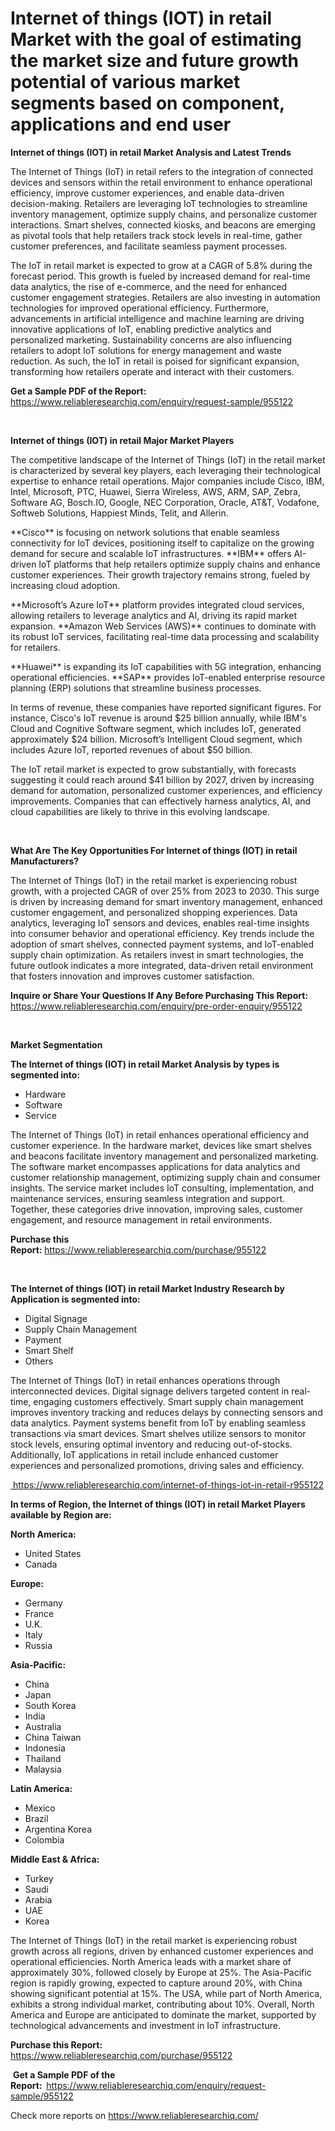 <p><h1>Internet of things (IOT) in retail Market with the goal of estimating the market size and future growth potential of various market segments based on component, applications and end user</h1></p><p><strong>Internet of things (IOT) in retail Market Analysis and Latest Trends</strong></p>
<p><p>The Internet of Things (IoT) in retail refers to the integration of connected devices and sensors within the retail environment to enhance operational efficiency, improve customer experiences, and enable data-driven decision-making. Retailers are leveraging IoT technologies to streamline inventory management, optimize supply chains, and personalize customer interactions. Smart shelves, connected kiosks, and beacons are emerging as pivotal tools that help retailers track stock levels in real-time, gather customer preferences, and facilitate seamless payment processes.</p><p>The IoT in retail market is expected to grow at a CAGR of 5.8% during the forecast period. This growth is fueled by increased demand for real-time data analytics, the rise of e-commerce, and the need for enhanced customer engagement strategies. Retailers are also investing in automation technologies for improved operational efficiency. Furthermore, advancements in artificial intelligence and machine learning are driving innovative applications of IoT, enabling predictive analytics and personalized marketing. Sustainability concerns are also influencing retailers to adopt IoT solutions for energy management and waste reduction. As such, the IoT in retail is poised for significant expansion, transforming how retailers operate and interact with their customers.</p></p>
<p><strong>Get a Sample PDF of the Report:&nbsp;</strong> <a href="https://www.reliableresearchiq.com/enquiry/request-sample/955122?utm_campaign=2101&utm_medium=2&utm_source=Github&utm_content=ia&utm_term=12022025&utm_id=internet-of-things-iot-in-retail">https://www.reliableresearchiq.com/enquiry/request-sample/955122</a></p>
<p>&nbsp;</p>
<p><strong>Internet of things (IOT) in retail Major Market Players</strong></p>
<p><p>The competitive landscape of the Internet of Things (IoT) in the retail market is characterized by several key players, each leveraging their technological expertise to enhance retail operations. Major companies include Cisco, IBM, Intel, Microsoft, PTC, Huawei, Sierra Wireless, AWS, ARM, SAP, Zebra, Software AG, Bosch.IO, Google, NEC Corporation, Oracle, AT&T, Vodafone, Softweb Solutions, Happiest Minds, Telit, and Allerin.</p><p>**Cisco** is focusing on network solutions that enable seamless connectivity for IoT devices, positioning itself to capitalize on the growing demand for secure and scalable IoT infrastructures. **IBM** offers AI-driven IoT platforms that help retailers optimize supply chains and enhance customer experiences. Their growth trajectory remains strong, fueled by increasing cloud adoption.</p><p>**Microsoft’s Azure IoT** platform provides integrated cloud services, allowing retailers to leverage analytics and AI, driving its rapid market expansion. **Amazon Web Services (AWS)** continues to dominate with its robust IoT services, facilitating real-time data processing and scalability for retailers.</p><p>**Huawei** is expanding its IoT capabilities with 5G integration, enhancing operational efficiencies. **SAP** provides IoT-enabled enterprise resource planning (ERP) solutions that streamline business processes.</p><p>In terms of revenue, these companies have reported significant figures. For instance, Cisco's IoT revenue is around $25 billion annually, while IBM's Cloud and Cognitive Software segment, which includes IoT, generated approximately $24 billion. Microsoft’s Intelligent Cloud segment, which includes Azure IoT, reported revenues of about $50 billion.</p><p>The IoT retail market is expected to grow substantially, with forecasts suggesting it could reach around $41 billion by 2027, driven by increasing demand for automation, personalized customer experiences, and efficiency improvements. Companies that can effectively harness analytics, AI, and cloud capabilities are likely to thrive in this evolving landscape.</p></p>
<p>&nbsp;</p>
<p><strong>What Are The Key Opportunities For Internet of things (IOT) in retail Manufacturers?</strong></p>
<p><p>The Internet of Things (IoT) in the retail market is experiencing robust growth, with a projected CAGR of over 25% from 2023 to 2030. This surge is driven by increasing demand for smart inventory management, enhanced customer engagement, and personalized shopping experiences. Data analytics, leveraging IoT sensors and devices, enables real-time insights into consumer behavior and operational efficiency. Key trends include the adoption of smart shelves, connected payment systems, and IoT-enabled supply chain optimization. As retailers invest in smart technologies, the future outlook indicates a more integrated, data-driven retail environment that fosters innovation and improves customer satisfaction.</p></p>
<p><strong>Inquire or Share Your Questions If Any Before Purchasing This Report:</strong> <a href="https://www.reliableresearchiq.com/enquiry/pre-order-enquiry/955122?utm_campaign=2101&utm_medium=2&utm_source=Github&utm_content=ia&utm_term=12022025&utm_id=internet-of-things-iot-in-retail">https://www.reliableresearchiq.com/enquiry/pre-order-enquiry/955122</a></p>
<p>&nbsp;</p>
<p><strong>Market Segmentation</strong></p>
<p><strong>The Internet of things (IOT) in retail Market Analysis by types is segmented into:</strong></p>
<p><ul><li>Hardware</li><li>Software</li><li>Service</li></ul></p>
<p><p>The Internet of Things (IoT) in retail enhances operational efficiency and customer experience. In the hardware market, devices like smart shelves and beacons facilitate inventory management and personalized marketing. The software market encompasses applications for data analytics and customer relationship management, optimizing supply chain and consumer insights. The service market includes IoT consulting, implementation, and maintenance services, ensuring seamless integration and support. Together, these categories drive innovation, improving sales, customer engagement, and resource management in retail environments.</p></p>
<p><strong>Purchase this Report:&nbsp;</strong><a href="https://www.reliableresearchiq.com/purchase/955122?utm_campaign=2101&utm_medium=2&utm_source=Github&utm_content=ia&utm_term=12022025&utm_id=internet-of-things-iot-in-retail">https://www.reliableresearchiq.com/purchase/955122</a></p>
<p>&nbsp;</p>
<p><strong>The Internet of things (IOT) in retail Market Industry Research by Application is segmented into:</strong></p>
<p><ul><li>Digital Signage</li><li>Supply Chain Management</li><li>Payment</li><li>Smart Shelf</li><li>Others</li></ul></p>
<p><p>The Internet of Things (IoT) in retail enhances operations through interconnected devices. Digital signage delivers targeted content in real-time, engaging customers effectively. Smart supply chain management improves inventory tracking and reduces delays by connecting sensors and data analytics. Payment systems benefit from IoT by enabling seamless transactions via smart devices. Smart shelves utilize sensors to monitor stock levels, ensuring optimal inventory and reducing out-of-stocks. Additionally, IoT applications in retail include enhanced customer experiences and personalized promotions, driving sales and efficiency.</p></p>
<p><a href="https://www.reliableresearchiq.com/internet-of-things-iot-in-retail-r955122?utm_campaign=2101&utm_medium=2&utm_source=Github&utm_content=ia&utm_term=12022025&utm_id=internet-of-things-iot-in-retail">&nbsp;https://www.reliableresearchiq.com/internet-of-things-iot-in-retail-r955122</a></p>
<p><strong>In terms of Region, the Internet of things (IOT) in retail Market Players available by Region are:</strong></p>
<p>
    <p> <strong> North America: </strong>
        <ul>
            <li>United States</li>
            <li>Canada</li>
        </ul>
        </p> 
    <p> <strong> Europe: </strong>
        <ul>
            <li>Germany</li>
            <li>France</li>
            <li>U.K.</li>
            <li>Italy</li>
            <li>Russia</li>
        </ul>
        </p> 
    <p> <strong> Asia-Pacific: </strong>
        <ul>
            <li>China</li>
            <li>Japan</li>
            <li>South Korea</li>
            <li>India</li>
            <li>Australia</li>
            <li>China Taiwan</li>
            <li>Indonesia</li>
            <li>Thailand</li>
            <li>Malaysia</li>
        </ul>
        </p> 
    <p> <strong> Latin America: </strong>
        <ul>
            <li>Mexico</li>
            <li>Brazil</li>
            <li>Argentina Korea</li>
            <li>Colombia</li>
        </ul>
        </p> 
    <p> <strong> Middle East & Africa: </strong>
        <ul>
            <li>Turkey</li>
            <li>Saudi</li>
            <li>Arabia</li>
            <li>UAE</li>
            <li>Korea</li>
        </ul>
    </p>
    </p>
<p><p>The Internet of Things (IoT) in the retail market is experiencing robust growth across all regions, driven by enhanced customer experiences and operational efficiencies. North America leads with a market share of approximately 30%, followed closely by Europe at 25%. The Asia-Pacific region is rapidly growing, expected to capture around 20%, with China showing significant potential at 15%. The USA, while part of North America, exhibits a strong individual market, contributing about 10%. Overall, North America and Europe are anticipated to dominate the market, supported by technological advancements and investment in IoT infrastructure. </p></p>
<p><strong>Purchase this Report: </strong><a href="https://www.reliableresearchiq.com/purchase/955122?utm_campaign=2101&utm_medium=2&utm_source=Github&utm_content=ia&utm_term=12022025&utm_id=internet-of-things-iot-in-retail">https://www.reliableresearchiq.com/purchase/955122</a></p>
<p>&nbsp;<strong>Get a Sample PDF of the Report:&nbsp;&nbsp;</strong><a href="https://www.reliableresearchiq.com/enquiry/request-sample/955122?utm_campaign=2101&utm_medium=2&utm_source=Github&utm_content=ia&utm_term=12022025&utm_id=internet-of-things-iot-in-retail">https://www.reliableresearchiq.com/enquiry/request-sample/955122</a></p>
<p><strong></strong></p>
<p>Check more reports on <a href="https://www.reliableresearchiq.com/?utm_campaign=2101&utm_medium=2&utm_source=Github&utm_content=ia&utm_term=12022025&utm_id=internet-of-things-iot-in-retail">https://www.reliableresearchiq.com/</a></p>